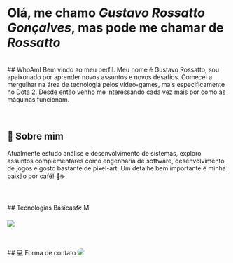 # Olá, me chamo *_Gustavo Rossatto Gonçalves_*, mas pode me chamar de *_Rossatto_*
<br>
## WhoAmI 
Bem vindo ao meu perfil. Meu nome é Gustavo Rossatto, sou apaixonado por aprender novos assuntos e novos desafios. Comecei a mergulhar na área de tecnologia pelos vídeo-games, mais especificamente no Dota 2. Desde então venho me interessando cada vez mais por como as máquinas funcionam. 
<div>
<br><br>

## 🧠 Sobre mim
Atualmente estudo análise e desenvolvimento de sistemas, exploro assuntos complementares como engenharia de software, desenvolvimento de jogos e gosto bastante de pixel-art. Um detalhe bem importante é minha paixão por café! 💓☕ 
<div>
<br><br>
## Tecnologias Básicas🛠️ M
<p>
  <a href="https://github.com/rossattoGus">
    <img src="https//:skiilicons.dev/icons?i=git,vim,c,bash" />
  </a>
<p/>
<div>
<br><br>
## 💻 Forma de contato
<a href="mailto:rossatto.gus@gmail.com"><img src="https://img.shields.io/badge/Gmail-D14836?style=for-the-badge&logo=gmail&logoColor=white" style="border-radius:50px" target="_blank"></a>
